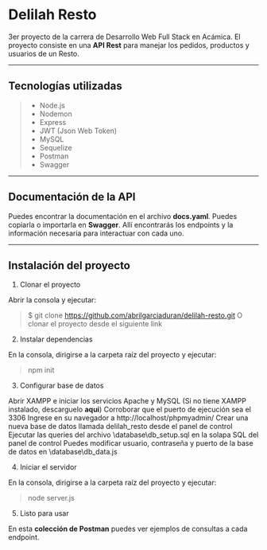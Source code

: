 Delilah Resto
=========

3er proyecto de la carrera de Desarrollo Web Full Stack en Acámica.
El proyecto consiste en una **API Rest** para manejar los pedidos, productos y usuarios de un Resto.

---

Tecnologías utilizadas
---------

> - Node.js
> - Nodemon
> - Express
> - JWT (Json Web Token)
> - MySQL
> - Sequelize
> - Postman
> - Swagger

---

## Documentación de la API
Puedes encontrar la documentación en el archivo **docs.yaml**. Puedes copiarla o importarla en **Swagger**. Allí encontrarás los endpoints y la información necesaria para interactuar con cada uno.

---

## Instalación del proyecto

1) Clonar el proyecto

Abrir la consola y ejecutar:
>$ git clone https://github.com/abrilgarciaduran/delilah-resto.git
O clonar el proyecto desde el siguiente link

2) Instalar dependencias

En la consola, dirigirse a la carpeta raíz del proyecto y ejecutar:
>npm init

3) Configurar base de datos

Abrir XAMPP e iniciar los servicios Apache y MySQL (Si no tiene XAMPP instalado, descarguelo **aqui**)
Corroborar que el puerto de ejecución sea el 3306
Ingrese en su navegador a http://localhost/phpmyadmin/
Crear una nueva base de datos llamada delilah_resto desde el panel de control
Ejecutar las queries del archivo \database\db_setup.sql en la solapa SQL del panel de control
Puedes modificar usuario, contraseña y puerto de la base de datos en \database\db_data.js

4) Iniciar el servidor

En la consola, dirigirse a la carpeta raíz del proyecto y ejecutar:
>node server.js

5) Listo para usar

En esta **colección de Postman** puedes ver ejemplos de consultas a cada endpoint.
